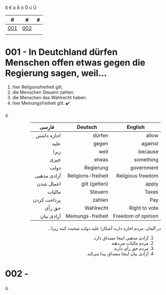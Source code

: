  ß   € ä Ä ö Ö ü Ü

 <a id="referecnce"></a>

 |#|#|#|
 |-|-|-|
 |[001](#Q001) |[002](#Q002)| | | |
 | | | | | |
 
# 001 - In Deutchland dürfen Menschen offen etwas gegen die Regierung sagen, weil... <a id="Q001"></a> 

1. hier Religionsfreiheit gilt.
2. die Menschen Steuern zahlen.
3. die Menschen das Wahlrecht haben.
4. hier Meinungsfreiheit gilt. ✔️ 
 
[ :top: ](#referecnce)
<div dir="rtl">

| English | Deutsch | فارسی
|-|-|-|
|allow|dürfen|اجازه داشتن
|against|gegen|علیه
|because|weil| زیرا
|something|etwas|چیزی
|government|Regierung|دولت
|Religious freedom|Religions-freiheit| آزادی مذهبی
|apply|gilt (gelten)| اعمال شدن
|Taxes|Steuern| مالیات
|Pay|zahlen | پرداخت کردن
|Right to vote|Wahlrecht|حق رأی
|Freedom of opinion|Meinungs-freiheit|آزادی بیان

در آلمان، مردم اجازه دارند آشکارا علیه دولت صحبت کنند زیرا...
1. آزادی مذهبی اینجا مصداق دارد.
2. مردم مالیات می‌دهند
3. مردم حق رأی دارند
4. آزادی بیان اینجا مصداق پیدا می‌کند.

</div>


# 002 - <a id="Q002"></a> 


[ :top: ](#referecnce)